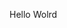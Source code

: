 Hello Wolrd








































































































































































































































































































































































































































































































































































































































































































































































































































































































































































































































































































































































































































































































































































































































































































































































































































































































































































































































































































































































































































































































































































































































































































































































































































































































































































































































































































































































































































































































































































































































































































































































































































































































































































































































































































































































































































































































